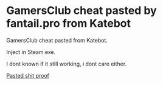 # GamersClub cheat pasted by fantail.pro from Katebot
GamersClub cheat pasted from Katebot.

Inject in Steam.exe.

I dont known if it still working, i dont care either.

[Pasted shit proof](http://prntscr.com/ouuooq)
